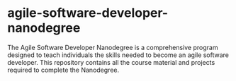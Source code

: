 # agile-software-developer-nanodegree
The Agile Software Developer Nanodegree is a comprehensive program designed to teach individuals the skills needed to become an agile software developer. This repository contains all the course material and projects required to complete the Nanodegree.
